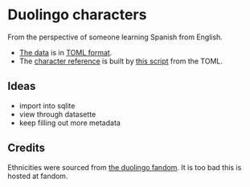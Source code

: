 # Duolingo characters

From the perspective of someone learning Spanish from English.

- [The data](characters.toml) is in [TOML format](https://toml.io/en/).
- The [character reference](character_reference.md) is built by [this script](build-character.sh) from the TOML.

## Ideas

- import into sqlite
- view through datasette
- keep filling out more metadata

## Credits

Ethnicities were sourced from
[the duolingo fandom](https://duolingo.fandom.com/wiki/Category:Main_Characters).
It is too bad this is hosted at fandom.
